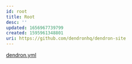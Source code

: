 ```yaml
---
id: root
title: Root
desc: ''
updated: 1656967739799
created: 1595961348801
uri: https://github.com/dendronhq/dendron-site
---
```

[dendron.yml](../dendron.yml)
